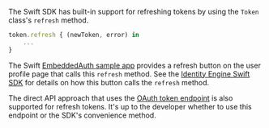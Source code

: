 The Swift SDK has built-in support for refreshing tokens by using the `Token` class's `refresh` method.

```javascript
token.refresh { (newToken, error) in
    ...
}
```

The Swift [EmbeddedAuth sample app](https://github.com/okta/okta-idx-swift/tree/master/Samples/EmbeddedAuthWithSDKs/EmbeddedAuth)
provides a refresh button on the user profile page that calls this `refresh` method. See the [Identity Engine Swift SDK](https://github.com/okta/okta-idx-swift) for details on how this button calls the `refresh` method.

The direct API approach that uses the [OAuth token endpoint](#option-2-refresh-the-tokens-with-the-oauth-token-endpoint) is also supported for refresh tokens. It's up to the developer whether to use this endpoint or the SDK's convenience method.
